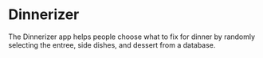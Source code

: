 # Dinnerizer
The Dinnerizer app helps people choose what to fix for dinner by randomly selecting the entree, side dishes, and dessert from a database.
